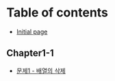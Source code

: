 # Table of contents

* [Initial page](README.md)

## Chapter1-1

* [문제1 - 배열의 삭제](chapter1-1/1.md)

